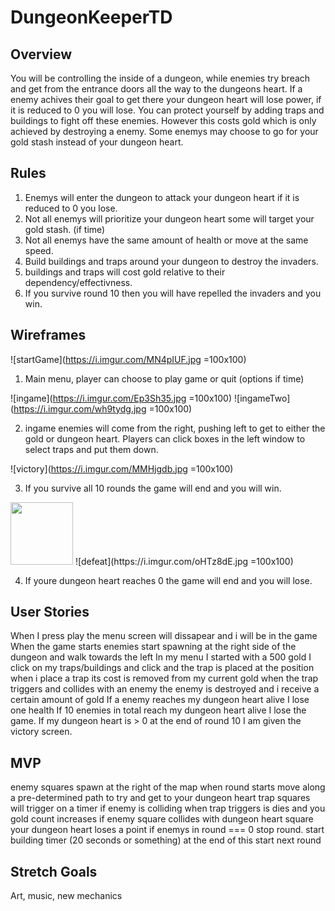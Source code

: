 # DungeonKeeperTD

## Overview
You will be controlling the inside of a dungeon, while enemies try breach and get from the entrance doors all the way to the dungeons heart. If a enemy achives their goal to get there your dungeon heart will lose power, if it is reduced to 0 you will lose. You can protect yourself by adding traps and buildings to fight off these enemies. However this costs gold which is only achieved by destroying a enemy. Some enemys may choose to go for your gold stash instead of your dungeon heart.

## Rules
1. Enemys will enter the dungeon to attack your dungeon heart if it is reduced to 0 you lose.
2. Not all enemys will prioritize your dungeon heart some will target your gold stash. (if time)
3. Not all enemys have the same amount of health or move at the same speed.
4. Build buildings and traps around your dungeon to destroy the invaders.
5. buildings and traps will cost gold relative to their dependency/effectivness.
6. If you survive round 10 then you will have repelled the invaders and you win. 

## Wireframes
![startGame](https://i.imgur.com/MN4pIUF.jpg =100x100)

1. Main menu, player can choose to play game or quit (options if time)

![ingame](https://i.imgur.com/Ep3Sh35.jpg =100x100)
![ingameTwo](https://i.imgur.com/wh9tydg.jpg =100x100)

2. ingame enemies will come from the right, pushing left to get to either the gold or dungeon heart. Players can click boxes in the left window to select traps and put them down.

![victory](https://i.imgur.com/MMHjgdb.jpg =100x100)

3. If you survive all 10 rounds the game will end and you will win.
<img src="https://i.imgur.com/oHTz8dE.jpg" width="100" height="100">
![defeat](https://i.imgur.com/oHTz8dE.jpg =100x100)

4. If youre dungeon heart reaches 0 the game will end and you will lose.

## User Stories

When I press play the menu screen will dissapear and i will be in the game
When the game starts enemies start spawning at the right side of the dungeon and walk towards the left
In my menu I started with a 500 gold
I click on my traps/buildings and click and the trap is placed at the position
when i place a trap its cost is removed from my current gold
when the trap triggers and collides with an enemy the enemy is destroyed and i receive a certain amount of gold
If a enemy reaches my dungeon heart alive I lose one health
If 10 enemies in total reach my dungeon heart alive I lose the game.
If my dungeon heart is > 0 at the end of round 10 I am given the victory screen.

## MVP

enemy squares spawn at the right of the map when round starts
move along a pre-determined path to try and get to your dungeon heart
trap squares will trigger on a timer if enemy is colliding when trap triggers is dies and you gold count increases
if enemy square collides with dungeon heart square your dungeon heart loses a point
if enemys in round  === 0 stop round. start building timer (20 seconds or something) at the end of this start next round

## Stretch Goals

Art, music, new mechanics
